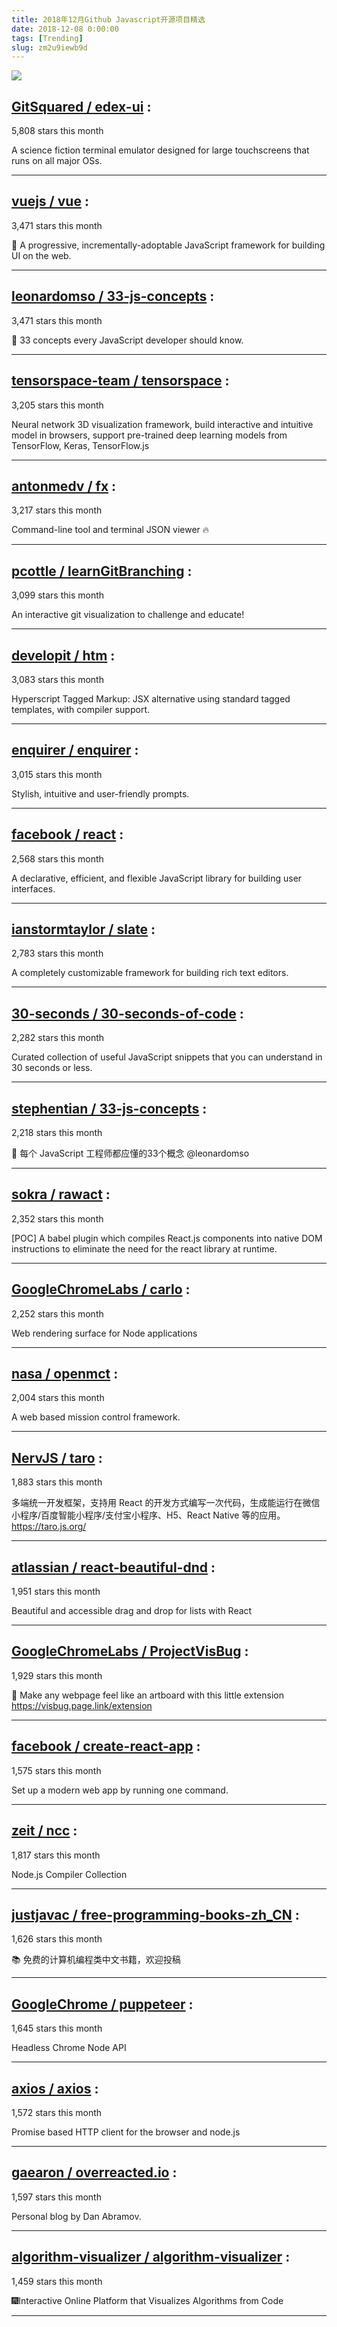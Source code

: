 ```yaml
---
title: 2018年12月Github Javascript开源项目精选 
date: 2018-12-08 0:00:00
tags: [Trending]
slug: zm2u9iewb9d
---
```

![](https://static.alili.tech/images/github_34.png)
##   [GitSquared / edex-ui](https://github.com/GitSquared/edex-ui) : 
 
5,808 stars this month

A science fiction terminal emulator designed for large touchscreens that runs on all major OSs. 

---
##   [vuejs / vue](https://github.com/vuejs/vue) : 
 
3,471 stars this month

🖖 A progressive, incrementally-adoptable JavaScript framework for building UI on the web. 

---
##   [leonardomso / 33-js-concepts](https://github.com/leonardomso/33-js-concepts) : 
 
3,471 stars this month

📜 33 concepts every JavaScript developer should know. 

---
##   [tensorspace-team / tensorspace](https://github.com/tensorspace-team/tensorspace) : 
 
3,205 stars this month

Neural network 3D visualization framework, build interactive and intuitive model in browsers, support pre-trained deep learning models from TensorFlow, Keras, TensorFlow.js 

---
##   [antonmedv / fx](https://github.com/antonmedv/fx) : 
 
3,217 stars this month

Command-line tool and terminal JSON viewer 🔥 

---
##   [pcottle / learnGitBranching](https://github.com/pcottle/learnGitBranching) : 
 
3,099 stars this month

An interactive git visualization to challenge and educate! 

---
##   [developit / htm](https://github.com/developit/htm) : 
 
3,083 stars this month

Hyperscript Tagged Markup: JSX alternative using standard tagged templates, with compiler support. 

---
##   [enquirer / enquirer](https://github.com/enquirer/enquirer) : 
 
3,015 stars this month

Stylish, intuitive and user-friendly prompts. 

---
##   [facebook / react](https://github.com/facebook/react) : 
 
2,568 stars this month

A declarative, efficient, and flexible JavaScript library for building user interfaces. 

---
##   [ianstormtaylor / slate](https://github.com/ianstormtaylor/slate) : 
 
2,783 stars this month

A completely customizable framework for building rich text editors. 

---
##   [30-seconds / 30-seconds-of-code](https://github.com/30-seconds/30-seconds-of-code) : 
 
2,282 stars this month

Curated collection of useful JavaScript snippets that you can understand in 30 seconds or less. 

---
##   [stephentian / 33-js-concepts](https://github.com/stephentian/33-js-concepts) : 
 
2,218 stars this month

📜 每个 JavaScript 工程师都应懂的33个概念 @leonardomso 

---
##   [sokra / rawact](https://github.com/sokra/rawact) : 
 
2,352 stars this month

[POC] A babel plugin which compiles React.js components into native DOM instructions to eliminate the need for the react library at runtime. 

---
##   [GoogleChromeLabs / carlo](https://github.com/GoogleChromeLabs/carlo) : 
 
2,252 stars this month

Web rendering surface for Node applications 

---
##   [nasa / openmct](https://github.com/nasa/openmct) : 
 
2,004 stars this month

A web based mission control framework. 

---
##   [NervJS / taro](https://github.com/NervJS/taro) : 
 
1,883 stars this month

多端统一开发框架，支持用 React 的开发方式编写一次代码，生成能运行在微信小程序/百度智能小程序/支付宝小程序、H5、React Native 等的应用。 https://taro.js.org/ 

---
##   [atlassian / react-beautiful-dnd](https://github.com/atlassian/react-beautiful-dnd) : 
 
1,951 stars this month

Beautiful and accessible drag and drop for lists with React 

---
##   [GoogleChromeLabs / ProjectVisBug](https://github.com/GoogleChromeLabs/ProjectVisBug) : 
 
1,929 stars this month

🎨 Make any webpage feel like an artboard with this little extension https://visbug.page.link/extension 

---
##   [facebook / create-react-app](https://github.com/facebook/create-react-app) : 
 
1,575 stars this month

Set up a modern web app by running one command. 

---
##   [zeit / ncc](https://github.com/zeit/ncc) : 
 
1,817 stars this month

Node.js Compiler Collection 

---
##   [justjavac / free-programming-books-zh_CN](https://github.com/justjavac/free-programming-books-zh_CN) : 
 
1,626 stars this month

📚 免费的计算机编程类中文书籍，欢迎投稿 

---
##   [GoogleChrome / puppeteer](https://github.com/GoogleChrome/puppeteer) : 
 
1,645 stars this month

Headless Chrome Node API 

---
##   [axios / axios](https://github.com/axios/axios) : 
 
1,572 stars this month

Promise based HTTP client for the browser and node.js 

---
##   [gaearon / overreacted.io](https://github.com/gaearon/overreacted.io) : 
 
1,597 stars this month

Personal blog by Dan Abramov. 

---
##   [algorithm-visualizer / algorithm-visualizer](https://github.com/algorithm-visualizer/algorithm-visualizer) : 
 
1,459 stars this month

🎆Interactive Online Platform that Visualizes Algorithms from Code 

---

